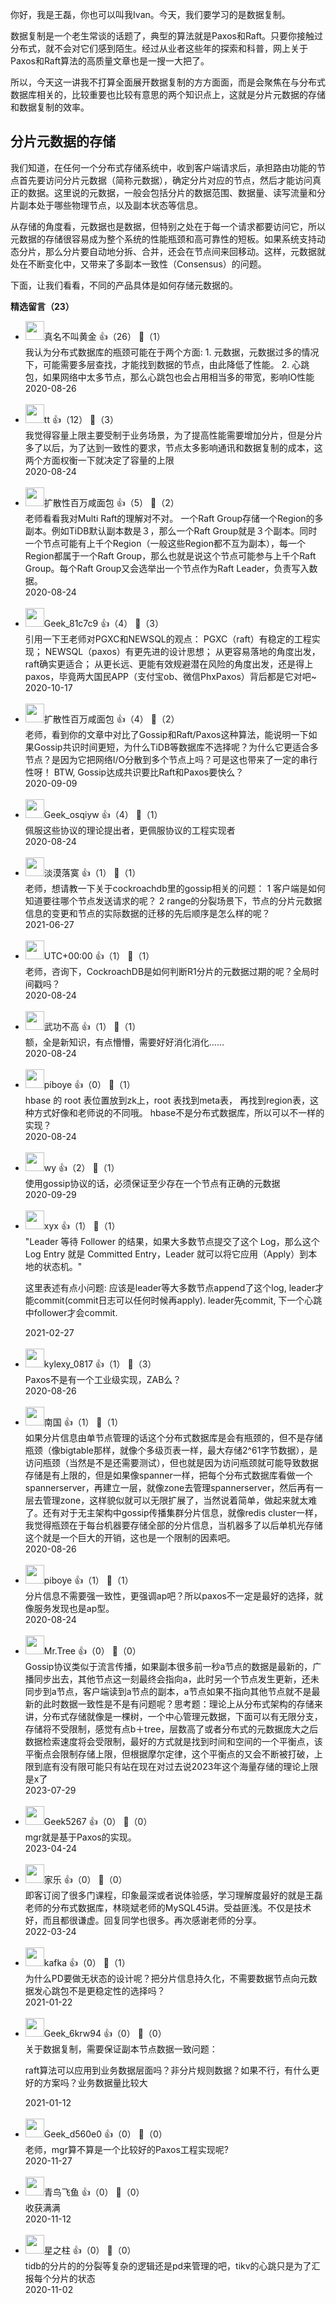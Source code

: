 你好，我是王磊，你也可以叫我Ivan。今天，我们要学习的是数据复制。

数据复制是一个老生常谈的话题了，典型的算法就是Paxos和Raft。只要你接触过分布式，就不会对它们感到陌生。经过从业者这些年的探索和科普，网上关于Paxos和Raft算法的高质量文章也是一搜一大把了。

所以，今天这一讲我不打算全面展开数据复制的方方面面，而是会聚焦在与分布式数据库相关的，比较重要也比较有意思的两个知识点上，这就是分片元数据的存储和数据复制的效率。

## 分片元数据的存储

我们知道，在任何一个分布式存储系统中，收到客户端请求后，承担路由功能的节点首先要访问分片元数据（简称元数据），确定分片对应的节点，然后才能访问真正的数据。这里说的元数据，一般会包括分片的数据范围、数据量、读写流量和分片副本处于哪些物理节点，以及副本状态等信息。

从存储的角度看，元数据也是数据，但特别之处在于每一个请求都要访问它，所以元数据的存储很容易成为整个系统的性能瓶颈和高可靠性的短板。如果系统支持动态分片，那么分片要自动地分拆、合并，还会在节点间来回移动。这样，元数据就处在不断变化中，又带来了多副本一致性（Consensus）的问题。

下面，让我们看看，不同的产品具体是如何存储元数据的。
<div><strong>精选留言（23）</strong></div><ul>
<li><img src="https://static001.geekbang.org/account/avatar/00/11/ea/32/1fd102ec.jpg" width="30px"><span>真名不叫黄金</span> 👍（26） 💬（1）<div>我认为分布式数据库的瓶颈可能在于两个方面:
1. 元数据，元数据过多的情况下，可能需要多层查找，才能找到数据的节点，由此降低了性能。
2. 心跳包，如果网络中太多节点，那么心跳包也会占用相当多的带宽，影响IO性能</div>2020-08-26</li><br/><li><img src="https://static001.geekbang.org/account/avatar/00/16/bc/25/1c92a90c.jpg" width="30px"><span>tt</span> 👍（12） 💬（3）<div>我觉得容量上限主要受制于业务场景，为了提高性能需要增加分片，但是分片多了以后，为了达到一致性的要求，节点太多影响通讯和数据复制的成本，这两个方面权衡一下就决定了容量的上限</div>2020-08-24</li><br/><li><img src="https://static001.geekbang.org/account/avatar/00/1d/12/13/e103a6e3.jpg" width="30px"><span>扩散性百万咸面包</span> 👍（5） 💬（2）<div>老师看看我对Multi Raft的理解对不对。
一个Raft Group存储一个Region的多副本。例如TiDB默认副本数是３，那么一个Raft Group就是３个副本。同时一个节点可能有上千个Region（一般这些Region都不互为副本），每一个Region都属于一个Raft Group，那么也就是说这个节点可能参与上千个Raft Group。每个Raft Group又会选举出一个节点作为Raft Leader，负责写入数据。</div>2020-08-24</li><br/><li><img src="https://static001.geekbang.org/account/avatar/00/19/00/d3/ef5d2af0.jpg" width="30px"><span>Geek_81c7c9</span> 👍（4） 💬（3）<div>引用一下王老师对PGXC和NEWSQL的观点：
PGXC（raft）有稳定的工程实现；
NEWSQL（paxos）有更先进的设计思想；
从更容易落地的角度出发，raft确实更适合；
从更长远、更能有效规避潜在风险的角度出发，还是得上paxos，毕竟两大国民APP（支付宝ob、微信PhxPaxos）背后都是它对吧~</div>2020-10-17</li><br/><li><img src="https://static001.geekbang.org/account/avatar/00/1d/12/13/e103a6e3.jpg" width="30px"><span>扩散性百万咸面包</span> 👍（4） 💬（2）<div>老师，看到你的文章中对比了Gossip和Raft&#47;Paxos这种算法，能说明一下如果Gossip共识时间更短，为什么TiDB等数据库不选择呢？为什么它更适合多节点？是因为它把网络I&#47;O分散到多个节点上吗？可是这也带来了一定的串行性呀！
BTW, Gossip达成共识要比Raft和Paxos要快么？</div>2020-09-09</li><br/><li><img src="https://static001.geekbang.org/account/avatar/00/0f/65/32/36c16c89.jpg" width="30px"><span>Geek_osqiyw</span> 👍（4） 💬（1）<div>佩服这些协议的理论提出者，更佩服协议的工程实现者</div>2020-08-24</li><br/><li><img src="https://static001.geekbang.org/account/avatar/00/10/03/ce/ec3b8de9.jpg" width="30px"><span>淡漠落寞</span> 👍（1） 💬（1）<div>老师，想请教一下关于cockroachdb里的gossip相关的问题：
1 客户端是如何知道要往哪个节点发送请求的呢？
2 range的分裂场景下，节点的分片元数据信息的变更和节点的实际数据的迁移的先后顺序是怎么样的呢？</div>2021-06-27</li><br/><li><img src="http://thirdwx.qlogo.cn/mmopen/vi_32/Q0j4TwGTfTK0Qwib3PcoRRxTZSoxAdJ1hELibJeoEqSKP6Ksyu0e7MrGickk1COuv6oQ1w9W2kqM8gUg0Oj057UBw/132" width="30px"><span>UTC+00:00</span> 👍（1） 💬（1）<div>老师，咨询下，CockroachDB是如何判断R1分片的元数据过期的呢？全局时间戳吗？</div>2020-08-24</li><br/><li><img src="https://static001.geekbang.org/account/avatar/00/10/5c/3e/a9c91e9f.jpg" width="30px"><span>武功不高</span> 👍（1） 💬（1）<div>额，全是新知识，有点懵懵，需要好好消化消化……
</div>2020-08-24</li><br/><li><img src="https://static001.geekbang.org/account/avatar/00/10/47/00/3202bdf0.jpg" width="30px"><span>piboye</span> 👍（0） 💬（1）<div>hbase 的 root 表位置放到zk上，root 表找到meta表， 再找到region表，这种方式好像和老师说的不同哦。 hbase不是分布式数据库，所以可以不一样的实现？</div>2020-08-24</li><br/><li><img src="https://static001.geekbang.org/account/avatar/00/10/3e/e9/116f1dee.jpg" width="30px"><span>wy</span> 👍（2） 💬（1）<div>使用gossip协议的话，必须保证至少存在一个节点有正确的元数据</div>2020-09-29</li><br/><li><img src="https://static001.geekbang.org/account/avatar/00/22/55/82/985411a8.jpg" width="30px"><span>xyx</span> 👍（1） 💬（1）<div>&quot;Leader 等待 Follower 的结果，如果大多数节点提交了这个 Log，那么这个 Log Entry 就是 Committed Entry，Leader 就可以将它应用（Apply）到本地的状态机。&quot;

这里表述有点小问题: 应该是leader等大多数节点append了这个log, leader才能commit(commit日志可以任何时候再apply). leader先commit, 下一个心跳中follower才会commit.</div>2021-02-27</li><br/><li><img src="https://static001.geekbang.org/account/avatar/00/10/4d/54/9c214885.jpg" width="30px"><span>kylexy_0817</span> 👍（1） 💬（3）<div>Paxos不是有一个工业级实现，ZAB么？</div>2020-08-26</li><br/><li><img src="https://static001.geekbang.org/account/avatar/00/1c/f2/66/b16f9ca9.jpg" width="30px"><span>南国</span> 👍（1） 💬（1）<div>如果分片信息由单节点管理的话这个分布式数据库是会有瓶颈的，但不是存储瓶颈（像bigtable那样，就像个多级页表一样，最大存储2^61字节数据），是访问瓶颈（当然是不是还需要测试），但也就是因为访问瓶颈就可能导致数据存储是有上限的，但是如果像spanner一样，把每个分布式数据库看做一个spannerserver，再建立一层，就像zone去管理spannerserver，然后再有一层去管理zone，这样貌似就可以无限扩展了，当然说着简单，做起来就太难了。还有对于无主架构中gossip传播集群分片信息，就像redis cluster一样，我觉得瓶颈在于每台机器要存储全部的分片信息，当机器多了以后单机光存储这个就是一个巨大的开销，这也是一个限制的因素吧。</div>2020-08-26</li><br/><li><img src="https://static001.geekbang.org/account/avatar/00/10/47/00/3202bdf0.jpg" width="30px"><span>piboye</span> 👍（1） 💬（1）<div>分片信息不需要强一致性，更强调ap吧？所以paxos不一定是最好的选择，就像服务发现也是ap型。</div>2020-08-24</li><br/><li><img src="https://static001.geekbang.org/account/avatar/00/29/44/3c/8bb9e8b4.jpg" width="30px"><span>Mr.Tree</span> 👍（0） 💬（0）<div>Gossip协议类似于流言传播，如果副本很多前一秒a节点的数据是最新的，广播同步出去，其他节点这一刻最终会指向a，此时另一个节点发生更新，还未同步到a节点，客户端读到a节点的副本，a节点如果不指向其他节点就不是最新的此时数据一致性是不是有问题呢？思考题：理论上从分布式架构的存储来讲，分布式存储就像是一棵树，一个中心管理元数据，下面可以有无限分支，存储将不受限制，感觉有点b＋tree，层数高了或者分布式的元数据庞大之后数据检索速度将会受限制，最好的方式就是找到时间和空间的一个平衡点，该平衡点会限制存储上限，但根据摩尔定律，这个平衡点的又会不断被打破，上限到底有没有限可能只有站在现在对过去说2023年这个海量存储的理论上限是x了</div>2023-07-29</li><br/><li><img src="" width="30px"><span>Geek5267</span> 👍（0） 💬（0）<div>mgr就是基于Paxos的实现。</div>2023-04-24</li><br/><li><img src="https://wx.qlogo.cn/mmopen/vi_32/PiajxSqBRaEJia90ErsTQtNDNeyTWNwWjicERicXj72b4xgbvru2IkUdrLxrgJb5lCrTaiaW2iaX3mOYiaV8vYo3voWlg/132" width="30px"><span>家乐</span> 👍（0） 💬（0）<div>即客订阅了很多门课程，印象最深或者说体验感，学习理解度最好的就是王磊老师的分布式数据库，林晓斌老师的MySQL45讲。受益匪浅。不仅是技术好，而且都很谦虚。回复同学也很多。再次感谢老师的分享。</div>2022-03-24</li><br/><li><img src="https://static001.geekbang.org/account/avatar/00/13/fd/c3/565f0c57.jpg" width="30px"><span>kafka</span> 👍（0） 💬（1）<div>为什么PD要做无状态的设计呢？把分片信息持久化，不需要数据节点向元数据发心跳包不是更稳定性的选择吗？</div>2021-01-22</li><br/><li><img src="" width="30px"><span>Geek_6krw94</span> 👍（0） 💬（0）<div>关于数据复制，需要保证副本节点数据一致问题：

raft算法可以应用到业务数据层面吗？非分片规则数据？如果不行，有什么更好的方案吗？业务数据量比较大</div>2021-01-12</li><br/><li><img src="https://thirdwx.qlogo.cn/mmopen/vi_32/Q0j4TwGTfTKkkzHH7lKmxHdJmZW4niaUNicmZwVr8usAxDp93RgicDSicoVpict2ezIexpnTEs5dZQibQdt1V0UMlCUg/132" width="30px"><span>Geek_d560e0</span> 👍（0） 💬（0）<div>老师，mgr算不算是一个比较好的Paxos工程实现呢?</div>2020-11-27</li><br/><li><img src="https://static001.geekbang.org/account/avatar/00/1b/96/47/93838ff7.jpg" width="30px"><span>青鸟飞鱼</span> 👍（0） 💬（0）<div>收获满满</div>2020-11-12</li><br/><li><img src="https://static001.geekbang.org/account/avatar/00/16/d5/b1/1007b5d2.jpg" width="30px"><span>星之柱</span> 👍（0） 💬（0）<div>tidb的分片的的分裂等复杂的逻辑还是pd来管理的吧，tikv的心跳只是为了汇报每个分片的状态</div>2020-11-02</li><br/>
</ul>